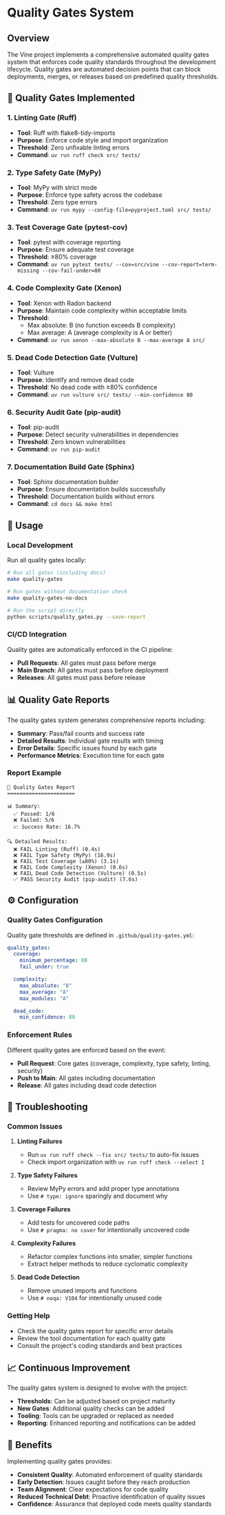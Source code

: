 # Quality Gates System

## Overview

The Vine project implements a comprehensive automated quality gates system that enforces code quality standards throughout the development lifecycle. Quality gates are automated decision points that can block deployments, merges, or releases based on predefined quality thresholds.

## 🎯 Quality Gates Implemented

### 1. **Linting Gate** (Ruff)
- **Tool**: Ruff with flake8-tidy-imports
- **Purpose**: Enforce code style and import organization
- **Threshold**: Zero unfixable linting errors
- **Command**: `uv run ruff check src/ tests/`

### 2. **Type Safety Gate** (MyPy)
- **Tool**: MyPy with strict mode
- **Purpose**: Enforce type safety across the codebase
- **Threshold**: Zero type errors
- **Command**: `uv run mypy --config-file=pyproject.toml src/ tests/`

### 3. **Test Coverage Gate** (pytest-cov)
- **Tool**: pytest with coverage reporting
- **Purpose**: Ensure adequate test coverage
- **Threshold**: ≥80% coverage
- **Command**: `uv run pytest tests/ --cov=src/vine --cov-report=term-missing --cov-fail-under=80`

### 4. **Code Complexity Gate** (Xenon)
- **Tool**: Xenon with Radon backend
- **Purpose**: Maintain code complexity within acceptable limits
- **Threshold**:
  - Max absolute: B (no function exceeds B complexity)
  - Max average: A (average complexity is A or better)
- **Command**: `uv run xenon --max-absolute B --max-average A src/`

### 5. **Dead Code Detection Gate** (Vulture)
- **Tool**: Vulture
- **Purpose**: Identify and remove dead code
- **Threshold**: No dead code with ≥80% confidence
- **Command**: `uv run vulture src/ tests/ --min-confidence 80`

### 6. **Security Audit Gate** (pip-audit)
- **Tool**: pip-audit
- **Purpose**: Detect security vulnerabilities in dependencies
- **Threshold**: Zero known vulnerabilities
- **Command**: `uv run pip-audit`

### 7. **Documentation Build Gate** (Sphinx)
- **Tool**: Sphinx documentation builder
- **Purpose**: Ensure documentation builds successfully
- **Threshold**: Documentation builds without errors
- **Command**: `cd docs && make html`

## 🚀 Usage

### Local Development

Run all quality gates locally:

```bash
# Run all gates (including docs)
make quality-gates

# Run gates without documentation check
make quality-gates-no-docs

# Run the script directly
python scripts/quality_gates.py --save-report
```

### CI/CD Integration

Quality gates are automatically enforced in the CI pipeline:

- **Pull Requests**: All gates must pass before merge
- **Main Branch**: All gates must pass before deployment
- **Releases**: All gates must pass before release

## 📊 Quality Gate Reports

The quality gates system generates comprehensive reports including:

- **Summary**: Pass/fail counts and success rate
- **Detailed Results**: Individual gate results with timing
- **Error Details**: Specific issues found by each gate
- **Performance Metrics**: Execution time for each gate

### Report Example

```
🎯 Quality Gates Report
======================

📊 Summary:
  ✅ Passed: 1/6
  ❌ Failed: 5/6
  📈 Success Rate: 16.7%

🔍 Detailed Results:
  ❌ FAIL Linting (Ruff) (0.4s)
  ❌ FAIL Type Safety (MyPy) (16.9s)
  ❌ FAIL Test Coverage (≥80%) (3.1s)
  ❌ FAIL Code Complexity (Xenon) (0.6s)
  ❌ FAIL Dead Code Detection (Vulture) (0.5s)
  ✅ PASS Security Audit (pip-audit) (7.6s)
```

## ⚙️ Configuration

### Quality Gates Configuration

Quality gate thresholds are defined in `.github/quality-gates.yml`:

```yaml
quality_gates:
  coverage:
    minimum_percentage: 80
    fail_under: true

  complexity:
    max_absolute: "B"
    max_average: "A"
    max_modules: "A"

  dead_code:
    min_confidence: 80
```

### Enforcement Rules

Different quality gates are enforced based on the event:

- **Pull Request**: Core gates (coverage, complexity, type safety, linting, security)
- **Push to Main**: All gates including documentation
- **Release**: All gates including dead code detection

## 🔧 Troubleshooting

### Common Issues

1. **Linting Failures**
   - Run `uv run ruff check --fix src/ tests/` to auto-fix issues
   - Check import organization with `uv run ruff check --select I`

2. **Type Safety Failures**
   - Review MyPy errors and add proper type annotations
   - Use `# type: ignore` sparingly and document why

3. **Coverage Failures**
   - Add tests for uncovered code paths
   - Use `# pragma: no cover` for intentionally uncovered code

4. **Complexity Failures**
   - Refactor complex functions into smaller, simpler functions
   - Extract helper methods to reduce cyclomatic complexity

5. **Dead Code Detection**
   - Remove unused imports and functions
   - Use `# noqa: V104` for intentionally unused code

### Getting Help

- Check the quality gates report for specific error details
- Review the tool documentation for each quality gate
- Consult the project's coding standards and best practices

## 📈 Continuous Improvement

The quality gates system is designed to evolve with the project:

- **Thresholds**: Can be adjusted based on project maturity
- **New Gates**: Additional quality checks can be added
- **Tooling**: Tools can be upgraded or replaced as needed
- **Reporting**: Enhanced reporting and notifications can be added

## 🎉 Benefits

Implementing quality gates provides:

- **Consistent Quality**: Automated enforcement of quality standards
- **Early Detection**: Issues caught before they reach production
- **Team Alignment**: Clear expectations for code quality
- **Reduced Technical Debt**: Proactive identification of quality issues
- **Confidence**: Assurance that deployed code meets quality standards
